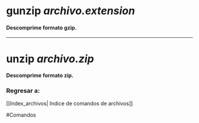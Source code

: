 # gunzip *archivo.extension*
#### Descomprime formato gzip.
---
# unzip *archivo.zip*
#### Descomprime formato zip.

### Regresar a: 
[[Index_archivos| Indice de comandos de archivos]]

#Comandos 